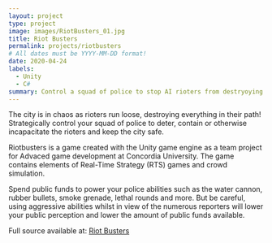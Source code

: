 ```yaml
---
layout: project
type: project
image: images/RiotBusters_01.jpg
title: Riot Busters
permalink: projects/riotbusters
# All dates must be YYYY-MM-DD format!
date: 2020-04-24
labels:
  - Unity
  - C#
summary: Control a squad of police to stop AI rioters from destryoying the city!
---
```


The city is in chaos as rioters run loose, destroying everything in their path! Strategically control your squad of police to deter, contain or otherwise incapacitate the rioters and keep the city safe.

Riotbusters is a game created with the Unity game engine as a team project for Advaced game development at Concordia University. The game contains elements of Real-Time Strategy (RTS) games and crowd simulation.

Spend public funds to power your police abilities such as the water cannon, rubber bullets, smoke grenade, lethal rounds and more. But be careful, using aggressive abilities whilst in view of the numerous reporters will lower your public perception and lower the amount of public funds available.

Full source available at: <a href="https://github.com/zee366/RiotBusters"><i class="large github icon "></i>Riot Busters</a>

